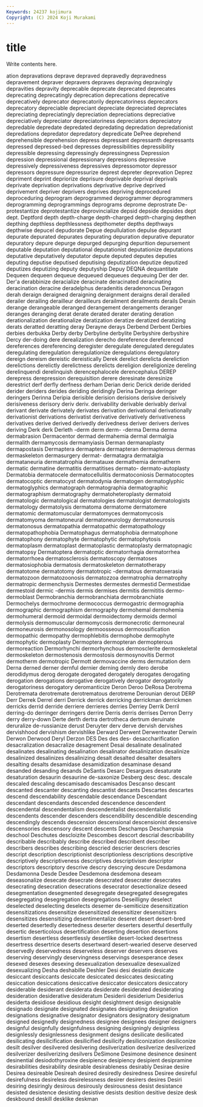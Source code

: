 ```yaml
---
Keywords: 24237 kojimura
Copyright: (C) 2024 Koji Murakami
---
```


# title

Write contents here.



ation depravations deprave
depraved depravedly depravedness depravement depraver depravers depraves depraving depravingly depravities
depravity deprecable deprecate deprecated deprecates deprecating deprecatingly deprecation deprecations deprecative
deprecatively deprecator deprecatorily deprecatoriness deprecators deprecatory depreciable depreciant depreciate depreciated
depreciates depreciating depreciatingly depreciation depreciations depreciative depreciatively depreciator depreciatoriness depreciators
depreciatory depredable depredate depredated depredating depredation depredationist depredations depredator depredatory
depredicate DePree deprehend deprehensible deprehension depress depressant depressanth depressants depressed
depressed-bed depresses depressibilities depressibility depressible depressing depressingly depressingness Depression depression
depressional depressionary depressions depressive depressively depressiveness depressives depressomotor depressor depressors
depressure depressurize deprest depreter deprevation Deprez depriment deprint depriorize deprisure
deprivable deprival deprivals deprivate deprivation deprivations deprivative deprive deprived deprivement
depriver deprivers deprives depriving deprocedured deproceduring deprogram deprogrammed deprogrammer deprogrammers
deprogramming deprogrammings deprograms deprome deprostrate De-protestantize deprotestantize deprovincialize depsid depside
depsides dept dept. Deptford depth depth-charge depth-charged depth-charging depthen depthing
depthless depthlessness depthometer depths depthways depthwise depucel depudorate Depue depullulation
depulse depurant depurate depurated depurates depurating depuration depurative depurator depuratory
depure depurge depurged depurging depurition depursement deputable deputation deputational deputationist
deputationize deputations deputative deputatively deputator depute deputed deputes deputies deputing
deputise deputised deputising deputization deputize deputized deputizes deputizing deputy deputyship
Depuy DEQNA dequantitate Dequeen dequeen dequeue dequeued dequeues dequeuing Der
der der. Der'a derabbinize deracialize deracinate deracinated deracinating deracination deracine
deradelphus deradenitis deradenoncus Deragon derah deraign deraigned deraigning deraignment deraigns
derail derailed derailer derailing derailleur derailleurs derailment derailments derails Derain
derange derangeable deranged derangement derangements deranger deranges deranging derat derate
derated derater derating deration derationalization derationalize deratization deratize deratized deratizing
derats deratted deratting deray Derayne derays Derbend Derbent Derbies derbies
derbukka Derby derby Derbyline derbylite Derbyshire derbyshire Dercy der-doing dere
derealization derecho dereference dereferenced dereferences dereferencing deregister deregulate deregulated deregulates
deregulating deregulation deregulationize deregulations deregulatory dereign dereism dereistic dereistically Derek
derelict derelicta dereliction derelictions derelictly derelictness derelicts dereligion dereligionize dereling
derelinquendi derelinquish derencephalocele derencephalus DEREP derepress derepression derequisition derere deresinate
deresinize derestrict derf derfly derfness derham Derian deric Derick deride
derided derider deriders derides deriding deridingly Derina Deringa deringer deringers
Derinna Deripia derisible derision derisions derisive derisively derisiveness derisory deriv
deriv. derivability derivable derivably derival derivant derivate derivately derivates derivation
derivational derivationally derivationist derivations derivatist derivative derivatively derivativeness derivatives derive
derived derivedly derivedness deriver derivers derives deriving Derk derk Derleth
-derm derm derm- -derma Derma derma dermabrasion Dermacentor dermad dermahemia
dermal dermalgia dermalith dermamycosis dermamyiasis Derman dermanaplasty dermapostasis Dermaptera dermaptera
dermapteran dermapterous dermas dermaskeleton dermasurgery dermat- dermatagra dermatalgia dermataneuria dermatatrophia
dermatauxe dermathemia dermatherm dermatic dermatine dermatitis dermatitises dermato- dermato-autoplasty Dermatobia
dermatocele dermatocellulitis dermatoconiosis Dermatocoptes dermatocoptic dermatocyst dermatodynia dermatogen dermatoglyphic dermatoglyphics
dermatograph dermatographia dermatographic dermatographism dermatography dermatoheteroplasty dermatoid dermatologic dermatological dermatologies
dermatologist dermatologists dermatology dermatolysis dermatoma dermatome dermatomere dermatomic dermatomuscular dermatomyces
dermatomycosis dermatomyoma dermatoneural dermatoneurology dermatoneurosis dermatonosus dermatopathia dermatopathic dermatopathology dermatopathophobia
Dermatophagus dermatophobia dermatophone dermatophony dermatophyte dermatophytic dermatophytosis dermatoplasm dermatoplast dermatoplastic
dermatoplasty dermatopnagic dermatopsy Dermatoptera dermatoptic dermatorrhagia dermatorrhea dermatorrhoea dermatosclerosis dermatoscopy
dermatoses dermatosiophobia dermatosis dermatoskeleton dermatotherapy dermatotome dermatotomy dermatotropic -dermatous dermatoxerasia
dermatozoon dermatozoonosis dermatozzoa dermatrophia dermatrophy dermatropic dermenchysis Dermestes dermestes dermestid
Dermestidae dermestoid dermic -dermis dermis dermises dermitis dermititis dermo- dermoblast
Dermobranchia dermobranchiata dermobranchiate Dermochelys dermochrome dermococcus dermogastric dermographia dermographic dermographism
dermography dermohemal dermohemia dermohumeral dermoid dermoidal dermoidectomy dermoids dermol dermolysis
dermomuscular dermomycosis dermonecrotic dermoneural dermoneurosis dermonosology dermoosseous dermoossification dermopathic dermopathy
dermophlebitis dermophobe dermophyte dermophytic dermoplasty Dermoptera dermopteran dermopterous dermoreaction Dermorhynchi
dermorhynchous dermosclerite dermoskeletal dermoskeleton dermostenosis dermostosis dermosynovitis Dermot dermotherm dermotropic
Dermott dermovaccine derms dermutation dern Derna derned derner dernful dernier
derning dernly dero derobe derodidymus derog derogate derogated derogately derogates
derogating derogation derogations derogative derogatively derogator derogatorily derogatoriness derogatory deromanticize
Deron Deroo DeRosa Derotrema Derotremata derotremate derotrematous derotreme Derounian derout
DERP Derr Derrek Derrel derri Derrick derrick derricking derrickman derrickmen
derricks derrid derride derriere derrieres derries Derriey Derrik Derril derring-do
derringer derringers derrire Derris derris derrises Derron Derry derry derry-down
Derte derth dertra dertrotheca dertrum deruinate deruralize de-russianize derust Deruyter
derv derve dervish dervishes dervishhood dervishism dervishlike Derward Derwent Derwentwater
Derwin Derwon Derwood Deryl Derzon DES Des des des- desaccharification
desacralization desacralize desagrement Desai desalinate desalinated desalinates desalinating desalination desalinator
desalinization desalinize desalinized desalinizes desalinizing desalt desalted desalter desalters desalting
desalts desamidase desamidization desaminase desand desanded desanding desands DeSantis Desarc
Desargues desaturate desaturation desaurin desaurine de-saxonize Desberg desc desc. descale
descaled descaling descamisado descamisados Descanso descant descanted descanter descanting descantist
descants Descartes descartes descend descendability descendable descendance Descendant descendant descendants
descended descendence descendent descendental descendentalism descendentalist descendentalistic descendents descender descenders
descendibility descendible descending descendingly descends descension descensional descensionist descensive descensories
descensory descent descents Deschamps Deschampsia deschool Deschutes descloizite Descombes descort
descrial describability describable describably describe described describent describer describers describes
describing descried descrier descriers descries descript description descriptionist descriptionless descriptions
descriptive descriptively descriptiveness descriptives descriptivism descriptor descriptors descriptory descrive descry
descrying descure Desdamona Desdamonna Desde Desdee Desdemona desdemona deseam deseasonalize
desecate desecrate desecrated desecrater desecrates desecrating desecration desecrations desecrator desectionalize
deseed desegmentation desegmented desegregate desegregated desegregates desegregating desegregation desegregations Deseilligny
deselect deselected deselecting deselects desemer de-semiticize desensitization desensitizations desensitize desensitized
desensitizer desensitizers desensitizes desensitizing desentimentalize deseret desert desert-bred deserted desertedly
desertedness deserter deserters desertful desertfully desertic deserticolous desertification deserting desertion
desertions desertism desertless desertlessly desertlike desert-locked desertness desertress desertrice deserts
desertward desert-wearied deserve deserved deservedly deservedness deserveless deserver deservers deserves
deserving deservingly deservingness deservings desesperance desex desexed desexes desexing desexualization
desexualize desexualized desexualizing Desha deshabille Deshler Desi desi desiatin desicate
desiccant desiccants desiccate desiccated desiccates desiccating desiccation desiccations desiccative desiccator
desiccators desiccatory desiderable desiderant desiderata desiderate desiderated desiderating desideration desiderative
desideratum Desiderii desiderium Desiderius desiderta desidiose desidious desight desightment design
designable designado designate designated designates designating designation designations designative designator
designators designatory designatum designed designedly designedness designee designees designer designers
designful designfully designfulness designing designingly designless designlessly designlessness designment designs
desilicate desilicated desilicating desilicification desilicified desilicify desiliconization desiliconize desilt desilver
desilvered desilvering desilverization desilverize desilverized desilverizer desilverizing desilvers DeSimone Desimone
desinence desinent desinential desiodothyroxine desipience desipiency desipient desipramine desirabilities desirability
desirable desirableness desirably Desirae desire Desirea desireable Desireah desired desiredly
desiredness Desiree desireful desirefulness desireless desirelessness desirer desirers desires Desiri
desiring desiringly desirous desirously desirousness desist desistance desisted desistence desisting
desistive desists desition desitive desize desk deskbound deskill desklike deskman
